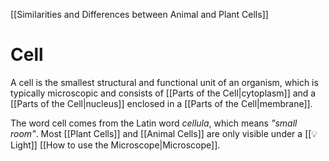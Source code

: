 [[Similarities and Differences between Animal and Plant Cells]]
# Cell
A cell is the smallest structural and functional unit of an organism, which is typically microscopic and consists of [[Parts of the Cell|cytoplasm]] and a [[Parts of the Cell|nucleus]] enclosed in a [[Parts of the Cell|membrane]].

The word cell comes from the Latin word *cellula*, which means *"small room"*. Most [[Plant Cells]] and [[Animal Cells]] are only visible under a [[💡 Light]] [[How to use the Microscope|Microscope]].